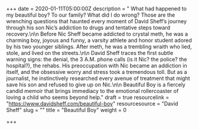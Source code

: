 +++
date = 2020-01-11T05:00:00Z
description = "     What had happened to my beautiful boy? To our family? What did I do wrong? Those are the wrenching questions that haunted every moment of David Sheff’s journey through his son Nic’s addiction to drugs and tentative steps toward recovery.\n\n     Before Nic Sheff became addicted to crystal meth, he was a charming boy, joyous and funny, a varsity athlete and honor student adored by his two younger siblings. After meth, he was a trembling wraith who lied, stole, and lived on the streets.\n\n     David Sheff traces the first subtle warning signs: the denial, the 3 A.M. phone calls (is it Nic? the police? the hospital?), the rehabs. His preoccupation with Nic became an addiction in itself, and the obsessive worry and stress took a tremendous toll. But as a journalist, he instinctively researched every avenue of treatment that might save his son and refused to give up on Nic.\n\n     Beautiful Boy is a fiercely candid memoir that brings immediacy to the emotional rollercoaster of loving a child who seems beyond help."
draft = true
resourcelink = "https://www.davidsheff.com/beautiful-boy"
resourcesource = "David Sheff"
slug = ""
title = "Beautiful Boy"
weight = 0

+++
